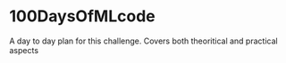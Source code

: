 # 100DaysOfMLcode
A day to day plan for this challenge. Covers both theoritical and practical aspects 
